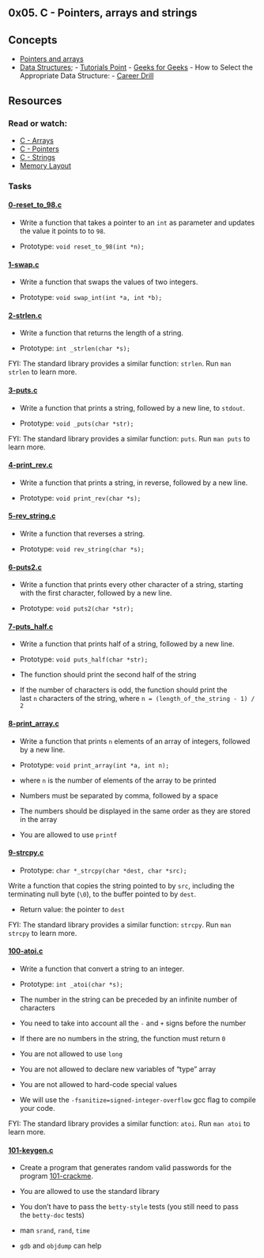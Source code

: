 ## 0x05. C - Pointers, arrays and strings

## Concepts
- [Pointers and arrays](https://intranet.alxswe.com/concepts/60)
- [Data Structures](https://intranet.alxswe.com/concepts/120);
      - [Tutorials Point](https://www.tutorialspoint.com/data_structures_algorithms/data_structures_basics.htm)
      - [Geeks for Geeks](https://www.geeksforgeeks.org/data-structures/)
      - How to Select the Appropriate Data Structure:
               - [Career Drill](https://www.careerdrill.com/blog/coding-interview/choosing-the-right-data-structure-to-solve-problems/)

## Resources

### Read or watch:

- [C - Arrays](https://intranet.alxswe.com/rltoken/PVi2XMuApOK3jfhsoqsyXw "C - Arrays")
- [C - Pointers](https://intranet.alxswe.com/rltoken/oyHybzYBeFiLUMALpb_usA "C - Pointers")
- [C - Strings](https://intranet.alxswe.com/rltoken/sUeh9qDyW9pePOfJIpx_Bw "C - Strings")
- [Memory Layout](https://intranet.alxswe.com/rltoken/0k6CD2ZMzSFOMUxMOBiAlQ "Memory Layout")


### Tasks

#### [0-reset_to_98.c](https://github.com/Jerdah/alx-low_level_programming/blob/master/0x05-pointers_arrays_strings/0-reset_to_98.c)

- Write a function that takes a pointer to an `int` as parameter and updates the value it points to to `98`.

- Prototype: `void reset_to_98(int *n);`

#### [1-swap.c](https://github.com/Jerdah/alx-low_level_programming/blob/master/0x05-pointers_arrays_strings/1-swap.c)

- Write a function that swaps the values of two integers.

- Prototype: `void swap_int(int *a, int *b);`

#### [2-strlen.c](https://github.com/Jerdah/alx-low_level_programming/blob/master/0x05-pointers_arrays_strings/2-strlen.c)

- Write a function that returns the length of a string.

- Prototype: `int _strlen(char *s);`

FYI: The standard library provides a similar function: `strlen`. Run `man strlen` to learn more.

#### [3-puts.c](https://github.com/Jerdah/alx-low_level_programming/blob/master/0x05-pointers_arrays_strings/3-puts.c)

- Write a function that prints a string, followed by a new line, to `stdout`.

- Prototype: `void _puts(char *str);`

FYI: The standard library provides a similar function: `puts`. Run `man puts` to learn more.

#### [4-print_rev.c](https://github.com/Jerdah/alx-low_level_programming/blob/master/0x05-pointers_arrays_strings/4-print_rev.c)

- Write a function that prints a string, in reverse, followed by a new line.

- Prototype: `void print_rev(char *s);`

#### [5-rev_string.c](https://github.com/Jerdah/alx-low_level_programming/blob/master/0x05-pointers_arrays_strings/5-rev_string.c)

- Write a function that reverses a string.

- Prototype: `void rev_string(char *s);`

#### [6-puts2.c](https://github.com/Jerdah/alx-low_level_programming/blob/master/0x05-pointers_arrays_strings/6-puts2.c)

- Write a function that prints every other character of a string, starting with the first character, followed by a new line.

- Prototype: `void puts2(char *str);`

#### [7-puts_half.c](https://github.com/Jerdah/alx-low_level_programming/blob/master/0x05-pointers_arrays_strings/7-puts_half.c)

- Write a function that prints half of a string, followed by a new line.

- Prototype: `void puts_half(char *str);`
- The function should print the second half of the string
- If the number of characters is odd, the function should print the last `n` characters of the string, where `n = (length_of_the_string - 1) / 2`

#### [8-print_array.c](https://github.com/Jerdah/alx-low_level_programming/blob/master/0x05-pointers_arrays_strings/8-print_array.c)

- Write a function that prints `n` elements of an array of integers, followed by a new line.

- Prototype: `void print_array(int *a, int n);`  
    
- where `n` is the number of elements of the array to be printed
- Numbers must be separated by comma, followed by a space
- The numbers should be displayed in the same order as they are stored in the array
- You are allowed to use `printf`

#### [9-strcpy.c](https://github.com/Jerdah/alx-low_level_programming/blob/master/0x05-pointers_arrays_strings/9-strcpy.c)

- Prototype: `char *_strcpy(char *dest, char *src);`

Write a function that copies the string pointed to by `src`, including the terminating null byte (`\0`), to the buffer pointed to by `dest`.

- Return value: the pointer to `dest`

FYI: The standard library provides a similar function: `strcpy`. Run `man strcpy` to learn more.

#### [100-atoi.c](https://github.com/Jerdah/alx-low_level_programming/blob/master/0x05-pointers_arrays_strings/100-atoi.c)

- Write a function that convert a string to an integer.

- Prototype: `int _atoi(char *s);`
- The number in the string can be preceded by an infinite number of characters
- You need to take into account all the `-` and `+` signs before the number
- If there are no numbers in the string, the function must return `0`
- You are not allowed to use `long`
- You are not allowed to declare new variables of “type” array
- You are not allowed to hard-code special values
- We will use the `-fsanitize=signed-integer-overflow` gcc flag to compile your code.

FYI: The standard library provides a similar function: `atoi`. Run `man atoi` to learn more.

#### [101-keygen.c](https://github.com/Jerdah/alx-low_level_programming/blob/master/0x05-pointers_arrays_strings/101-keygen.c)

- Create a program that generates random valid passwords for the program [101-crackme](https://github.com/alx-tools/0x04.c "101-crackme").

- You are allowed to use the standard library
- You don’t have to pass the `betty-style` tests (you still need to pass the `betty-doc` tests)
- man `srand`, `rand`, `time`
- `gdb` and `objdump` can help

